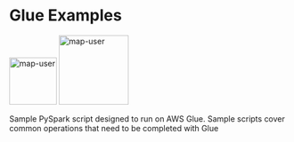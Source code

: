 # Glue Examples

<img width="85" alt="map-user" src="https://img.shields.io/badge/views-787-green"> <img width="125" alt="map-user" src="https://img.shields.io/badge/unique visits-179-green">

Sample PySpark script designed to run on AWS Glue. Sample scripts cover common operations that need to be completed with Glue
